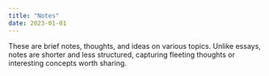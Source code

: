 ```yaml
---
title: "Notes"
date: 2023-01-01
---
```


These are brief notes, thoughts, and ideas on various topics. Unlike essays, notes are shorter and less structured, capturing fleeting thoughts or interesting concepts worth sharing. 
